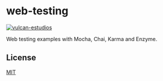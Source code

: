 # web-testing

[![vulcan-estudios](https://img.shields.io/badge/vulcan_estudios-project-db8836.svg)](http://vulcanst.co)

Web testing examples with Mocha, Chai, Karma and Enzyme.

## License

[MIT](./LICENSE)
